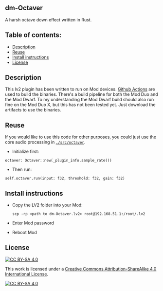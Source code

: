 ## dm-Octaver

A harsh octave down effect written in Rust.

## Table of contents:

- [Description](#Description)
- [Reuse](#Reuse)
- [Install instructions](#Install-instructions)
- [License](#License)

## Description

This lv2 plugin has been written to run on Mod devices. [Github Actions](https://github.com/davemollen/dm-Octaver/actions) are used to build the binaries. There's a build pipeline for both the Mod Duo and the Mod Dwarf. To my understanding the Mod Dwarf build should also run fine on the Mod Duo X, but this has not been tested yet. Just download the artifacts to use the binaries.

## Reuse

If you would like to use this code for other purposes, you could just use the core audio processing in [`./src/octaver`](./src/octaver).

- Initialize first:

```
octaver: Octaver::new(_plugin_info.sample_rate())
```

- Then run:

```
self.octaver.run(input: f32, threshold: f32, gain: f32)
```

## Install instructions

- Copy the LV2 folder into your Mod:

  ```
  scp -rp <path to dm-Octaver.lv2> root@192.168.51.1:/root/.lv2
  ```

- Enter Mod password
- Reboot Mod

## License

[![CC BY-SA 4.0][cc-by-sa-shield]][cc-by-sa]

This work is licensed under a
[Creative Commons Attribution-ShareAlike 4.0 International License][cc-by-sa].

[![CC BY-SA 4.0][cc-by-sa-image]][cc-by-sa]

[cc-by-sa]: http://creativecommons.org/licenses/by-sa/4.0/
[cc-by-sa-image]: https://licensebuttons.net/l/by-sa/4.0/88x31.png
[cc-by-sa-shield]: https://img.shields.io/badge/License-CC%20BY--SA%204.0-lightgrey.svg
